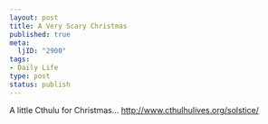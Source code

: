 ```yaml
--- 
layout: post
title: A Very Scary Christmas
published: true
meta: 
  ljID: "2900"
tags: 
- Daily Life
type: post
status: publish
---
```

A little Cthulu for Christmas...
<a href="http://www.cthulhulives.org/solstice/">http://www.cthulhulives.org/solstice/</a>
